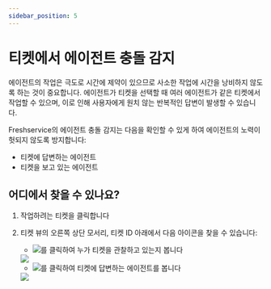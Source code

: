 ```yaml
---
sidebar_position: 5
---
```


# 티켓에서 에이전트 충돌 감지

에이전트의 작업은 극도로 시간에 제약이 있으므로 사소한 작업에 시간을 낭비하지 않도록 하는 것이 중요합니다. 에이전트가 티켓을 선택할 때 여러 에이전트가 같은 티켓에서 작업할 수 있으며, 이로 인해 사용자에게 원치 않는 반복적인 답변이 발생할 수 있습니다.

Freshservice의 에이전트 충돌 감지는 다음을 확인할 수 있게 하여 에이전트의 노력이 헛되지 않도록 방지합니다:

- 티켓에 답변하는 에이전트
- 티켓을 보고 있는 에이전트

## 어디에서 찾을 수 있나요?

1. 작업하려는 티켓을 클릭합니다

2. 티켓 뷰의 오른쪽 상단 모서리, 티켓 ID 아래에서 다음 아이콘을 찾을 수 있습니다:

   - <img src="https://s3.amazonaws.com/cdn.freshdesk.com/data/helpdesk/attachments/production/50006668787/original/5NOgTgCQDOwnBa9ox3NgyuSlbAhWvDX1eg.png?1665996367"  />를 클릭하여 누가 티켓을 관찰하고 있는지 봅니다

   <img src="https://s3.amazonaws.com/cdn.freshdesk.com/data/helpdesk/attachments/production/50006668726/original/_8xNlUj_x4_ucmF3VB4pPcKysZT0xQfW9A.png?1665996114"  />

   - <img src="https://s3.amazonaws.com/cdn.freshdesk.com/data/helpdesk/attachments/production/50006668795/original/f7nNEeFtfAp-ZH4gQ4ncYH4SRYWhCGSGsw.png?1665996427"  />를 클릭하여 티켓에 답변하는 에이전트를 봅니다

   <img src="https://s3.amazonaws.com/cdn.freshdesk.com/data/helpdesk/attachments/production/50006668759/original/RXiRCZRtyVod3BbZFP8toDKYaK5u7QbkUg.png?1665996215"  />